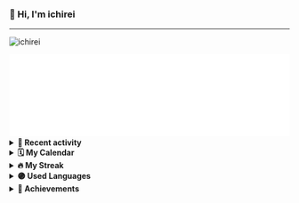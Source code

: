 ### 👋 Hi, I'm ichirei

---

![ichirei](https://github.com/ichirei/ichirei/assets/83379604/e87d44b3-8db3-491b-b0b5-a92df9d9169b)

<img src="https://github.com/ichirei/ichirei/blob/main/.cache/base.svg">



<details>
    <summary><b>📰 Recent activity</b></summary>
    <img src="https://github.com/ichirei/ichirei/blob/main/.cache/activity.svg">
</details>

<details>
    <summary><b>🗓️ My Calendar</b></summary>
    <img src="https://github.com/ichirei/ichirei/blob/main/.cache/isocalendar.svg">
</details>

<details>
    <summary><b>🔥 My Streak</b></summary>
    <img src="https://github-readme-streak-stats.herokuapp.com/?user=ichirei&theme=dark" alt="streak" />
</details>

<details>
    <summary><b>🟣 Used Languages</b></summary>
    <img src="https://github-readme-stats.vercel.app/api/top-langs/?username=ichirei&layout=compact" alt="toplang" />
</details>

<details>
    <summary><b>🏅 Achievements</b></summary>
    <img src="https://github.com/ichirei/ichirei/blob/main/.cache/achievements.svg">
</details>
